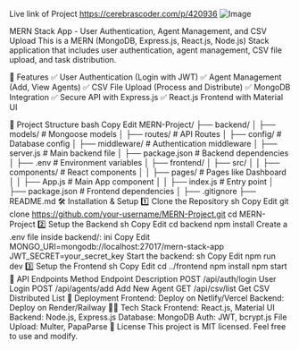 Live link of Project
https://cerebrascoder.com/p/420936
![Image](https://github.com/user-attachments/assets/b9c6296f-edfb-434d-9860-25c746dbb904)

MERN Stack App - User Authentication, Agent Management, and CSV Upload
This is a MERN (MongoDB, Express.js, React.js, Node.js) Stack application that includes user authentication, agent management, CSV file upload, and task distribution.

🚀 Features
✅ User Authentication (Login with JWT)
✅ Agent Management (Add, View Agents)
✅ CSV File Upload (Process and Distribute)
✅ MongoDB Integration
✅ Secure API with Express.js
✅ React.js Frontend with Material UI

📁 Project Structure
bash
Copy
Edit
MERN-Project/
├── backend/
│   ├── models/          # Mongoose models
│   ├── routes/          # API Routes
│   ├── config/          # Database config
│   ├── middleware/      # Authentication middleware
│   ├── server.js        # Main backend file
│   ├── package.json     # Backend dependencies
│   ├── .env             # Environment variables
│
├── frontend/
│   ├── src/
│   │   ├── components/  # React components
│   │   ├── pages/       # Pages like Dashboard
│   │   ├── App.js       # Main App component
│   │   ├── index.js     # Entry point
│   ├── package.json     # Frontend dependencies
│
├── .gitignore
├── README.md
🛠 Installation & Setup
1️⃣ Clone the Repository
sh
Copy
Edit
git clone https://github.com/your-username/MERN-Project.git
cd MERN-Project
2️⃣ Setup the Backend
sh
Copy
Edit
cd backend
npm install
Create a .env file inside backend/:
ini
Copy
Edit
MONGO_URI=mongodb://localhost:27017/mern-stack-app
JWT_SECRET=your_secret_key
Start the backend:
sh
Copy
Edit
npm run dev
3️⃣ Setup the Frontend
sh
Copy
Edit
cd ../frontend
npm install
npm start
📡 API Endpoints
Method	Endpoint	Description
POST	/api/auth/login	User Login
POST	/api/agents/add	Add New Agent
GET	/api/csv/list	Get CSV Distributed List
🚀 Deployment
Frontend: Deploy on Netlify/Vercel
Backend: Deploy on Render/Railway
👨‍💻 Tech Stack
Frontend: React.js, Material UI
Backend: Node.js, Express.js
Database: MongoDB
Auth: JWT, bcrypt.js
File Upload: Multer, PapaParse
📜 License
This project is MIT licensed. Feel free to use and modify.
